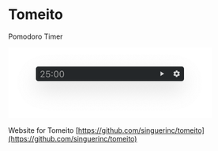 # Tomeito

Pomodoro Timer

<img src="./public/tomeito.png" width="412px" />

Website for Tomeito [https://github.com/singuerinc/tomeito](https://github.com/singuerinc/tomeito)
